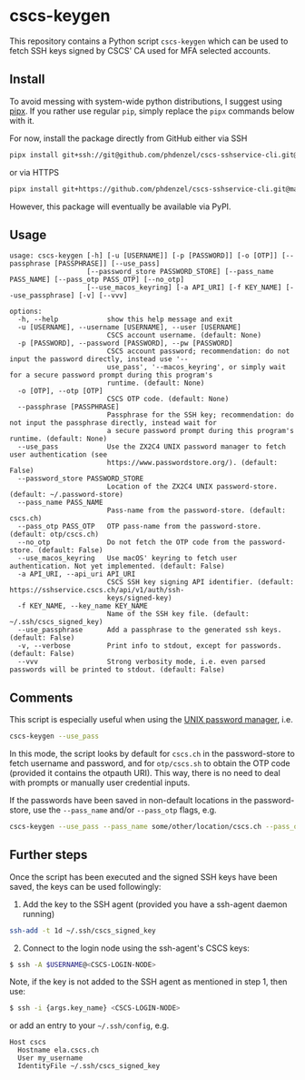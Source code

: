 # cscs-keygen

This repository contains a Python script `cscs-keygen` which can be
used to fetch SSH keys signed by CSCS' CA used for MFA selected
accounts.


## Install

To avoid messing with system-wide python distributions, I suggest
using [pipx](https://pypa.github.io/pipx/). If you rather use regular
`pip`, simply replace the `pipx` commands below with it.

For now, install the package directly from GitHub either via SSH

```bash
pipx install git+ssh://git@github.com/phdenzel/cscs-sshservice-cli.git@main
```

or via HTTPS

```bash
pipx install git+https://github.com/phdenzel/cscs-sshservice-cli.git@main
```

However, this package will eventually be available via PyPI.


## Usage

```console
usage: cscs-keygen [-h] [-u [USERNAME]] [-p [PASSWORD]] [-o [OTP]] [--passphrase [PASSPHRASE]] [--use_pass]
                   [--password_store PASSWORD_STORE] [--pass_name PASS_NAME] [--pass_otp PASS_OTP] [--no_otp]
                   [--use_macos_keyring] [-a API_URI] [-f KEY_NAME] [--use_passphrase] [-v] [--vvv]

options:
  -h, --help            show this help message and exit
  -u [USERNAME], --username [USERNAME], --user [USERNAME]
                        CSCS account username. (default: None)
  -p [PASSWORD], --password [PASSWORD], --pw [PASSWORD]
                        CSCS account password; recommendation: do not input the password directly, instead use '--
                        use_pass', '--macos_keyring', or simply wait for a secure password prompt during this program's
                        runtime. (default: None)
  -o [OTP], --otp [OTP]
                        CSCS OTP code. (default: None)
  --passphrase [PASSPHRASE]
                        Passphrase for the SSH key; recommendation: do not input the passphrase directly, instead wait for
                        a secure password prompt during this program's runtime. (default: None)
  --use_pass            Use the ZX2C4 UNIX password manager to fetch user authentication (see
                        https://www.passwordstore.org/). (default: False)
  --password_store PASSWORD_STORE
                        Location of the ZX2C4 UNIX password-store. (default: ~/.password-store)
  --pass_name PASS_NAME
                        Pass-name from the password-store. (default: cscs.ch)
  --pass_otp PASS_OTP   OTP pass-name from the password-store. (default: otp/cscs.ch)
  --no_otp              Do not fetch the OTP code from the password-store. (default: False)
  --use_macos_keyring   Use macOS' keyring to fetch user authentication. Not yet implemented. (default: False)
  -a API_URI, --api_uri API_URI
                        CSCS SSH key signing API identifier. (default: https://sshservice.cscs.ch/api/v1/auth/ssh-
                        keys/signed-key)
  -f KEY_NAME, --key_name KEY_NAME
                        Name of the SSH key file. (default: ~/.ssh/cscs_signed_key)
  --use_passphrase      Add a passphrase to the generated ssh keys. (default: False)
  -v, --verbose         Print info to stdout, except for passwords. (default: False)
  --vvv                 Strong verbosity mode, i.e. even parsed passwords will be printed to stdout. (default: False)
```

## Comments

This script is especially useful when using the [UNIX password manager](https://www.passwordstore.org/), i.e.

```bash
cscs-keygen --use_pass
```

In this mode, the script looks by default for `cscs.ch` in the
password-store to fetch username and password, and for `otp/cscs.sh`
to obtain the OTP code (provided it contains the otpauth URI).  This
way, there is no need to deal with prompts or manually user credential
inputs.

If the passwords have been saved in non-default locations in the
password-store, use the `--pass_name` and/or `--pass_otp` flags, e.g.
```bash
cscs-keygen --use_pass --pass_name some/other/location/cscs.ch --pass_otp some/other/otp/cscs.ch
```

## Further steps

Once the script has been executed and the signed SSH keys have been
saved, the keys can be used followingly:

1. Add the key to the SSH agent (provided you have a ssh-agent daemon running)
```bash
ssh-add -t 1d ~/.ssh/cscs_signed_key
```
2. Connect to the login node using the ssh-agent's CSCS keys:
```bash
$ ssh -A $USERNAME@<CSCS-LOGIN-NODE>
```
Note, if the key is not added to the SSH agent as mentioned in step 1, then use:
```bash
$ ssh -i {args.key_name} <CSCS-LOGIN-NODE>
```
or add an entry to your `~/.ssh/config`, e.g.
```config
Host cscs
  Hostname ela.cscs.ch
  User my_username
  IdentityFile ~/.ssh/cscs_signed_key
```

